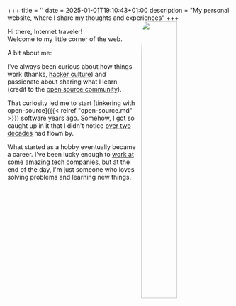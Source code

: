 +++
title = ''
date = 2025-01-01T19:10:43+01:00
description = "My personal website, where I share my thoughts and experiences"
+++
<img src="/imgs/matteo.jpg" style="float: right; border-radius: 5%; margin: 0 0 10px 10px; width: 40%;">

Hi there, Internet traveler!  
Welcome to my little corner of the web.

A bit about me:

I've always been curious about how things work (thanks, [hacker culture](https://en.wikipedia.org/wiki/Hacker_culture)) and passionate about sharing what I learn (credit to the [open source community](https://en.wikipedia.org/wiki/Open-source-software_movement)).

That curiosity led me to start [tinkering with open-source]({{< relref "open-source.md" >}}) software years ago.
Somehow, I got so caught up in it that I didn't notice [over two decades](https://git.busybox.net/busybox/commit/?id=3443bd72863326cca2ef4ba78965c05abc77cb96) had flown by.

What started as a hobby eventually became a career. I've been lucky enough to [work at some amazing tech companies](/cv.pdf), but at the end of the day, I'm just someone who loves solving problems and learning new things.
